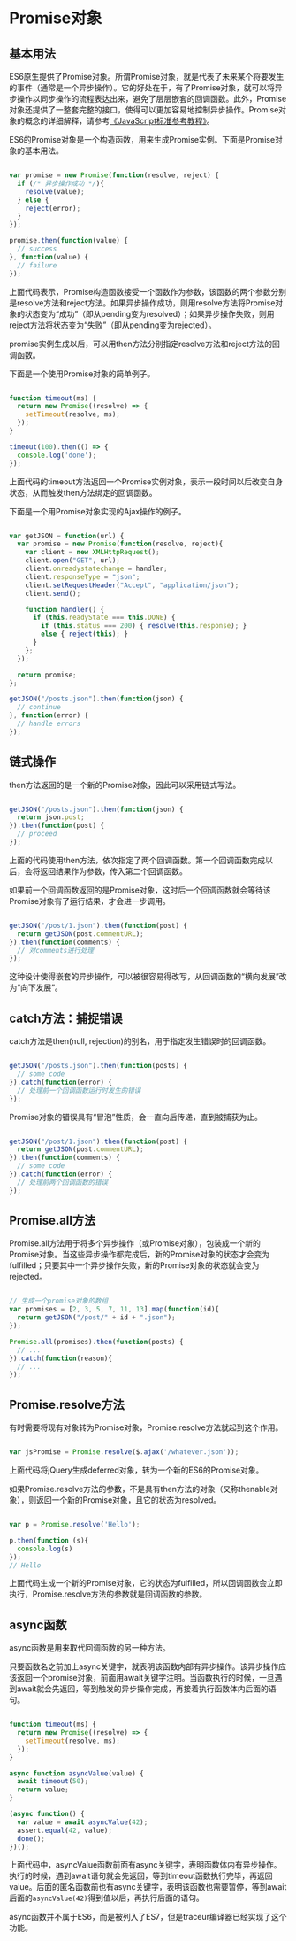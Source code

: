 # Promise对象

## 基本用法

ES6原生提供了Promise对象。所谓Promise对象，就是代表了未来某个将要发生的事件（通常是一个异步操作）。它的好处在于，有了Promise对象，就可以将异步操作以同步操作的流程表达出来，避免了层层嵌套的回调函数。此外，Promise对象还提供了一整套完整的接口，使得可以更加容易地控制异步操作。Promise对象的概念的详细解释，请参考[《JavaScript标准参考教程》](http://javascript.ruanyifeng.com/)。

ES6的Promise对象是一个构造函数，用来生成Promise实例。下面是Promise对象的基本用法。

```javascript

var promise = new Promise(function(resolve, reject) {
  if (/* 异步操作成功 */){
    resolve(value);
  } else {
    reject(error);
  }
});

promise.then(function(value) {
  // success
}, function(value) {
  // failure
});

```

上面代码表示，Promise构造函数接受一个函数作为参数，该函数的两个参数分别是resolve方法和reject方法。如果异步操作成功，则用resolve方法将Promise对象的状态变为“成功”（即从pending变为resolved）；如果异步操作失败，则用reject方法将状态变为“失败”（即从pending变为rejected）。

promise实例生成以后，可以用then方法分别指定resolve方法和reject方法的回调函数。

下面是一个使用Promise对象的简单例子。

```javascript

function timeout(ms) {
  return new Promise((resolve) => {
    setTimeout(resolve, ms);
  });
}

timeout(100).then(() => {
  console.log('done');
});

```

上面代码的timeout方法返回一个Promise实例对象，表示一段时间以后改变自身状态，从而触发then方法绑定的回调函数。

下面是一个用Promise对象实现的Ajax操作的例子。

```javascript

var getJSON = function(url) {
  var promise = new Promise(function(resolve, reject){
    var client = new XMLHttpRequest();
    client.open("GET", url);
    client.onreadystatechange = handler;
    client.responseType = "json";
    client.setRequestHeader("Accept", "application/json");
    client.send();

    function handler() {
      if (this.readyState === this.DONE) {
        if (this.status === 200) { resolve(this.response); }
        else { reject(this); }
      }
    };
  });

  return promise;
};

getJSON("/posts.json").then(function(json) {
  // continue
}, function(error) {
  // handle errors
});

```

## 链式操作

then方法返回的是一个新的Promise对象，因此可以采用链式写法。

```javascript

getJSON("/posts.json").then(function(json) {
  return json.post;
}).then(function(post) {
  // proceed
});

```

上面的代码使用then方法，依次指定了两个回调函数。第一个回调函数完成以后，会将返回结果作为参数，传入第二个回调函数。

如果前一个回调函数返回的是Promise对象，这时后一个回调函数就会等待该Promise对象有了运行结果，才会进一步调用。

```javascript

getJSON("/post/1.json").then(function(post) {
  return getJSON(post.commentURL);
}).then(function(comments) {
  // 对comments进行处理
});

```

这种设计使得嵌套的异步操作，可以被很容易得改写，从回调函数的“横向发展”改为“向下发展”。

## catch方法：捕捉错误

catch方法是then(null, rejection)的别名，用于指定发生错误时的回调函数。

```javascript

getJSON("/posts.json").then(function(posts) {
  // some code
}).catch(function(error) {
  // 处理前一个回调函数运行时发生的错误
});

```

Promise对象的错误具有“冒泡”性质，会一直向后传递，直到被捕获为止。

```javascript

getJSON("/post/1.json").then(function(post) {
  return getJSON(post.commentURL);
}).then(function(comments) {
  // some code
}).catch(function(error) {
  // 处理前两个回调函数的错误
});

```

## Promise.all方法

Promise.all方法用于将多个异步操作（或Promise对象），包装成一个新的Promise对象。当这些异步操作都完成后，新的Promise对象的状态才会变为fulfilled；只要其中一个异步操作失败，新的Promise对象的状态就会变为rejected。

```javascript

// 生成一个promise对象的数组
var promises = [2, 3, 5, 7, 11, 13].map(function(id){
  return getJSON("/post/" + id + ".json");
});

Promise.all(promises).then(function(posts) {
  // ...  
}).catch(function(reason){
  // ...
});

```

## Promise.resolve方法

有时需要将现有对象转为Promise对象，Promise.resolve方法就起到这个作用。

```javascript

var jsPromise = Promise.resolve($.ajax('/whatever.json'));

```

上面代码将jQuery生成deferred对象，转为一个新的ES6的Promise对象。

如果Promise.resolve方法的参数，不是具有then方法的对象（又称thenable对象），则返回一个新的Promise对象，且它的状态为resolved。

```javascript

var p = Promise.resolve('Hello');

p.then(function (s){
  console.log(s)
});
// Hello

```

上面代码生成一个新的Promise对象，它的状态为fulfilled，所以回调函数会立即执行，Promise.resolve方法的参数就是回调函数的参数。

## async函数

async函数是用来取代回调函数的另一种方法。

只要函数名之前加上async关键字，就表明该函数内部有异步操作。该异步操作应该返回一个promise对象，前面用await关键字注明。当函数执行的时候，一旦遇到await就会先返回，等到触发的异步操作完成，再接着执行函数体内后面的语句。

```javascript

function timeout(ms) {
  return new Promise((resolve) => {
    setTimeout(resolve, ms);
  });
}

async function asyncValue(value) {
  await timeout(50);
  return value;
}

(async function() {
  var value = await asyncValue(42);
  assert.equal(42, value);
  done();
})();

```

上面代码中，asyncValue函数前面有async关键字，表明函数体内有异步操作。执行的时候，遇到await语句就会先返回，等到timeout函数执行完毕，再返回value。后面的匿名函数前也有async关键字，表明该函数也需要暂停，等到await后面的`asyncValue(42)`得到值以后，再执行后面的语句。

async函数并不属于ES6，而是被列入了ES7，但是traceur编译器已经实现了这个功能。
